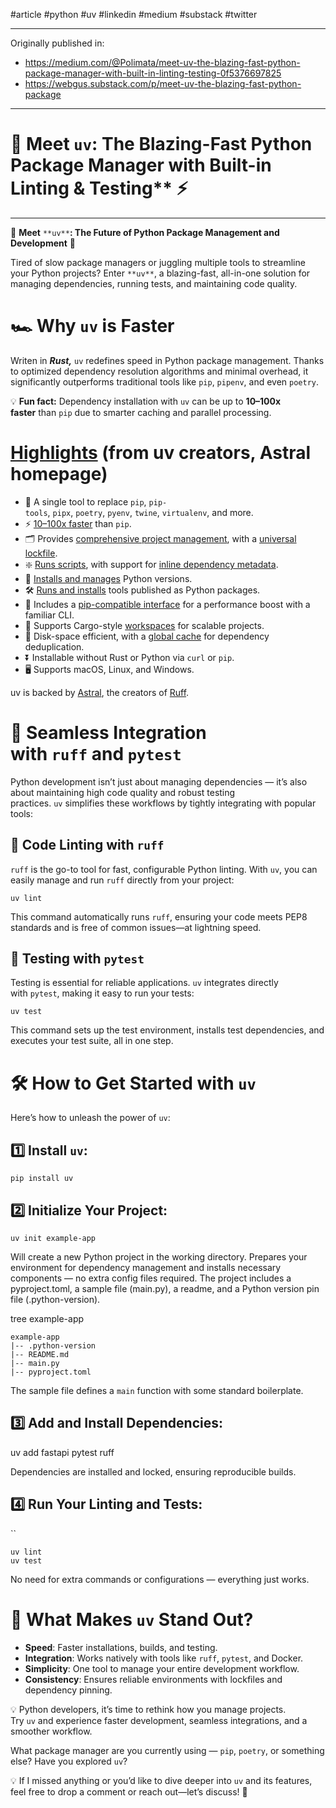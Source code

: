 #article #python #uv #linkedin #medium #substack #twitter

---
Originally published in:
- https://medium.com/@Polimata/meet-uv-the-blazing-fast-python-package-manager-with-built-in-linting-testing-0f5376697825
- https://webgus.substack.com/p/meet-uv-the-blazing-fast-python-package

---
# 🚀 **Meet** `uv`: The Blazing-Fast Python Package Manager with Built-in Linting & Testing** ⚡
---

🚀 **Meet** `**uv**`**: The Future of Python Package Management and Development** 🌟

Tired of slow package managers or juggling multiple tools to streamline your Python projects? Enter `**uv**`, a blazing-fast, all-in-one solution for managing dependencies, running tests, and maintaining code quality.

# 🏎️ Why `uv` is Faster

Writen in **_Rust,_** `uv` redefines speed in Python package management. Thanks to optimized dependency resolution algorithms and minimal overhead, it significantly outperforms traditional tools like `pip`, `pipenv`, and even `poetry`.

💡 **Fun fact:** Dependency installation with `uv` can be up to **10–100x faster** than `pip` due to smarter caching and parallel processing.

# [Highlights](https://docs.astral.sh/uv/#highlights) (from uv creators, Astral homepage)

- 🚀 A single tool to replace `pip`, `pip-tools`, `pipx`, `poetry`, `pyenv`, `twine`, `virtualenv`, and more.
- ⚡️ [10–100x faster](https://github.com/astral-sh/uv/blob/main/BENCHMARKS.md) than `pip`.
- 🗂️ Provides [comprehensive project management](https://docs.astral.sh/uv/#projects), with a [universal lockfile](https://docs.astral.sh/uv/concepts/projects/layout/#the-lockfile).
- ❇️ [Runs scripts](https://docs.astral.sh/uv/#scripts), with support for [inline dependency metadata](https://docs.astral.sh/uv/guides/scripts/#declaring-script-dependencies).
- 🐍 [Installs and manages](https://docs.astral.sh/uv/#python-versions) Python versions.
- 🛠️ [Runs and installs](https://docs.astral.sh/uv/#tools) tools published as Python packages.
- 🔩 Includes a [pip-compatible interface](https://docs.astral.sh/uv/#the-pip-interface) for a performance boost with a familiar CLI.
- 🏢 Supports Cargo-style [workspaces](https://docs.astral.sh/uv/concepts/projects/workspaces/) for scalable projects.
- 💾 Disk-space efficient, with a [global cache](https://docs.astral.sh/uv/concepts/cache/) for dependency deduplication.
- ⏬ Installable without Rust or Python via `curl` or `pip`.
- 🖥️ Supports macOS, Linux, and Windows.

uv is backed by [Astral](https://astral.sh/), the creators of [Ruff](https://github.com/astral-sh/ruff).

# 🔗 Seamless Integration with `ruff` and `pytest`

Python development isn’t just about managing dependencies — it’s also about maintaining high code quality and robust testing practices. `uv` simplifies these workflows by tightly integrating with popular tools:

## 🔹 Code Linting with `ruff`

`ruff` is the go-to tool for fast, configurable Python linting. With `uv`, you can easily manage and run `ruff` directly from your project:

```
uv lint
```
This command automatically runs `ruff`, ensuring your code meets PEP8 standards and is free of common issues—at lightning speed.

## 🔹 Testing with `pytest`

Testing is essential for reliable applications. `uv` integrates directly with `pytest`, making it easy to run your tests:

```
uv test
```

This command sets up the test environment, installs test dependencies, and executes your test suite, all in one step.

# 🛠️ How to Get Started with `uv`

Here’s how to unleash the power of `uv`:

## 1️⃣ Install `uv`:

```
pip install uv
```
## 2️⃣ Initialize Your Project:

```
uv init example-app
```

Will create a new Python project in the working directory. Prepares your environment for dependency management and installs necessary components — no extra config files required. The project includes a pyproject.toml, a sample file (main.py), a readme, and a Python version pin file (.python-version).

tree example-app  

 ``` 
example-app  
|-- .python-version  
|-- README.md  
|-- main.py  
|-- pyproject.toml
```
The sample file defines a `main` function with some standard boilerplate.

## 3️⃣ Add and Install Dependencies:

uv add fastapi pytest ruff

Dependencies are installed and locked, ensuring reproducible builds.

## 4️⃣ Run Your Linting and Tests:
``
```
uv lint    
uv test
```
No need for extra commands or configurations — everything just works.

# 🌟 What Makes `uv` Stand Out?

- **Speed**: Faster installations, builds, and testing.
- **Integration**: Works natively with tools like `ruff`, `pytest`, and Docker.
- **Simplicity**: One tool to manage your entire development workflow.
- **Consistency**: Ensures reliable environments with lockfiles and dependency pinning.

💡 Python developers, it’s time to rethink how you manage projects. Try `uv` and experience faster development, seamless integrations, and a smoother workflow.

What package manager are you currently using — `pip`, `poetry`, or something else? Have you explored `uv`?

💡 If I missed anything or you’d like to dive deeper into `uv` and its features, feel free to drop a comment or reach out—let’s discuss! 🚀

